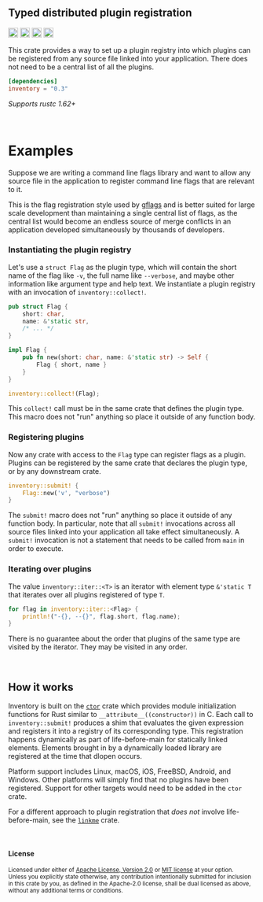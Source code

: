 ## Typed distributed plugin registration

[<img alt="github" src="https://img.shields.io/badge/github-dtolnay/inventory-8da0cb?style=for-the-badge&labelColor=555555&logo=github" height="20">](https://github.com/dtolnay/inventory)
[<img alt="crates.io" src="https://img.shields.io/crates/v/inventory.svg?style=for-the-badge&color=fc8d62&logo=rust" height="20">](https://crates.io/crates/inventory)
[<img alt="docs.rs" src="https://img.shields.io/badge/docs.rs-inventory-66c2a5?style=for-the-badge&labelColor=555555&logo=docs.rs" height="20">](https://docs.rs/inventory)
[<img alt="build status" src="https://img.shields.io/github/workflow/status/dtolnay/inventory/CI/master?style=for-the-badge" height="20">](https://github.com/dtolnay/inventory/actions?query=branch%3Amaster)

This crate provides a way to set up a plugin registry into which plugins can be
registered from any source file linked into your application. There does not
need to be a central list of all the plugins.

```toml
[dependencies]
inventory = "0.3"
```

*Supports rustc 1.62+*

<br>

# Examples

Suppose we are writing a command line flags library and want to allow any source
file in the application to register command line flags that are relevant to it.

This is the flag registration style used by [gflags] and is better suited for
large scale development than maintaining a single central list of flags, as the
central list would become an endless source of merge conflicts in an application
developed simultaneously by thousands of developers.

[gflags]: https://gflags.github.io/gflags/

### Instantiating the plugin registry

Let's use a `struct Flag` as the plugin type, which will contain the short name
of the flag like `-v`, the full name like `--verbose`, and maybe other
information like argument type and help text. We instantiate a plugin registry
with an invocation of `inventory::collect!`.

```rust
pub struct Flag {
    short: char,
    name: &'static str,
    /* ... */
}

impl Flag {
    pub fn new(short: char, name: &'static str) -> Self {
        Flag { short, name }
    }
}

inventory::collect!(Flag);
```

This `collect!` call must be in the same crate that defines the plugin type.
This macro does not "run" anything so place it outside of any function body.

### Registering plugins

Now any crate with access to the `Flag` type can register flags as a plugin.
Plugins can be registered by the same crate that declares the plugin type, or by
any downstream crate.

```rust
inventory::submit! {
    Flag::new('v', "verbose")
}
```

The `submit!` macro does not "run" anything so place it outside of any function
body. In particular, note that all `submit!` invocations across all source files
linked into your application all take effect simultaneously. A `submit!`
invocation is not a statement that needs to be called from `main` in order to
execute.

### Iterating over plugins

The value `inventory::iter::<T>` is an iterator with element type `&'static T`
that iterates over all plugins registered of type `T`.

```rust
for flag in inventory::iter::<Flag> {
    println!("-{}, --{}", flag.short, flag.name);
}
```

There is no guarantee about the order that plugins of the same type are visited
by the iterator. They may be visited in any order.

<br>

## How it works

Inventory is built on the [`ctor`] crate which provides module initialization
functions for Rust similar to `__attribute__((constructor))` in C. Each call to
`inventory::submit!` produces a shim that evaluates the given expression and
registers it into a registry of its corresponding type. This registration
happens dynamically as part of life-before-main for statically linked elements.
Elements brought in by a dynamically loaded library are registered at the time
that dlopen occurs.

[`ctor`]: https://github.com/mmastrac/rust-ctor

Platform support includes Linux, macOS, iOS, FreeBSD, Android, and Windows.
Other platforms will simply find that no plugins have been registered. Support
for other targets would need to be added in the `ctor` crate.

For a different approach to plugin registration that *does not* involve
life-before-main, see the [`linkme`] crate.

[`linkme`]: https://github.com/dtolnay/linkme

<br>

#### License

<sup>
Licensed under either of <a href="LICENSE-APACHE">Apache License, Version
2.0</a> or <a href="LICENSE-MIT">MIT license</a> at your option.
</sup>

<br>

<sub>
Unless you explicitly state otherwise, any contribution intentionally submitted
for inclusion in this crate by you, as defined in the Apache-2.0 license, shall
be dual licensed as above, without any additional terms or conditions.
</sub>
